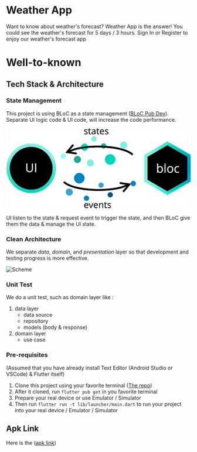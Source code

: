 # Weather App

Want to know about weather's forecast? Weather App is the answer! You could see the weather's 
forecast for 5 days / 3 hours. Sign In or Register to enjoy our weather's forecast app

# Well-to-known

## Tech Stack & Architecture

### State Management

This project is using BLoC as a state management ([BLoC Pub Dev](https://pub.dev/packages/flutter_bloc)).
Separate UI logic code & UI code, will increase the code performance.

![Mechanism](https://raw.githubusercontent.com/felangel/bloc/master/docs/assets/bloc_architecture.png)

UI listen to the state & request event to trigger the state, and then BLoC give them the data & manage 
the UI state.

### Clean Architecture

We separate *data*, *domain*, and *presentation* layer so that development and testing
progress is more effective.

![Scheme](https://i0.wp.com/resocoder.com/wp-content/uploads/2019/08/Clean-Architecture-Flutter-Diagram.png?w=556&ssl=1)

### Unit Test
We do a unit test, such as domain layer like :

1. data layer
   - data source
   - repository
   - models (body & response)
2. domain layer
   - use case

### Pre-requisites
(Assumed that you have already install Text Editor (Android Studio or VSCode) & Flutter itself)

1. Clone this project using your favorite terminal ([The repo](https://github.com/akbarraihanm/weather_app.git))
2. After it cloned, run `flutter pub get` in you favorite terminal
3. Prepare your real device or use Emulator / Simulator
4. Then run `flutter run -t lib/launcher/main.dart` to run your project into your real device / Emulator / Simulator

## Apk Link
Here is the ([apk link](https://drive.google.com/file/d/13JISt84Lhcfo9eBZO_935Rj-xh3OJVwe/view?usp=sharing))